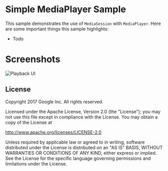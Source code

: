 Simple MediaPlayer Sample
=========================

This sample demonstrates the use of `MediaSession` with `MediaPlayer`.
Here are some important things this sample highlights:

- Todo

Screenshots
===========

![](screenshots/screenshots.png "Playback UI")

License
-------

Copyright 2017 Google Inc. All rights reserved.

Licensed under the Apache License, Version 2.0 (the "License");
you may not use this file except in compliance with the License.
You may obtain a copy of the License at

  http://www.apache.org/licenses/LICENSE-2.0

Unless required by applicable law or agreed to in writing, software
distributed under the License is distributed on an "AS IS" BASIS,
WITHOUT WARRANTIES OR CONDITIONS OF ANY KIND, either express or implied.
See the License for the specific language governing permissions and
limitations under the License.
